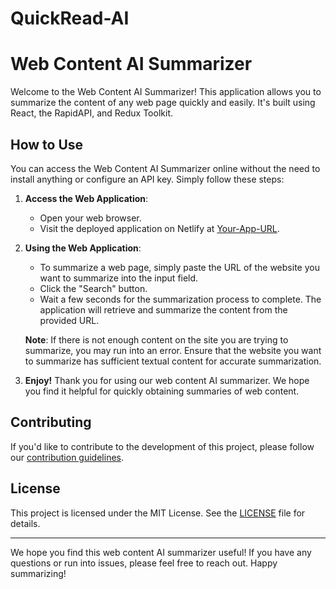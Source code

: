 # QuickRead-AI
# Web Content AI Summarizer

Welcome to the Web Content AI Summarizer! This application allows you to summarize the content of any web page quickly and easily. It's built using React, the RapidAPI, and Redux Toolkit.

## How to Use

You can access the Web Content AI Summarizer online without the need to install anything or configure an API key. Simply follow these steps:

1. **Access the Web Application**:

   - Open your web browser.
   - Visit the deployed application on Netlify at [Your-App-URL](https://your-app-url-here).

2. **Using the Web Application**:

   - To summarize a web page, simply paste the URL of the website you want to summarize into the input field.
   - Click the "Search" button.
   - Wait a few seconds for the summarization process to complete. The application will retrieve and summarize the content from the provided URL.

   **Note**: If there is not enough content on the site you are trying to summarize, you may run into an error. Ensure that the website you want to summarize has sufficient textual content for accurate summarization.

3. **Enjoy!** Thank you for using our web content AI summarizer. We hope you find it helpful for quickly obtaining summaries of web content.

## Contributing

If you'd like to contribute to the development of this project, please follow our [contribution guidelines](CONTRIBUTING.md).

## License

This project is licensed under the MIT License. See the [LICENSE](LICENSE) file for details.

---

We hope you find this web content AI summarizer useful! If you have any questions or run into issues, please feel free to reach out. Happy summarizing!

